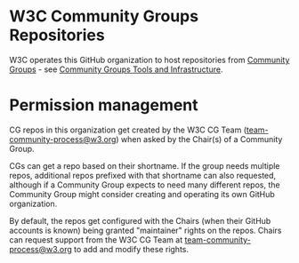 # W3C Community Groups Repositories

W3C operates this GitHub organization to host repositories from [Community Groups](https://www.w3.org/community/) - see [Community Groups Tools and Infrastructure](https://www.w3.org/community/about/tool/).

# Permission management

CG repos in this organization get created by the W3C CG Team (team-community-process@w3.org) when asked by the Chair(s) of a Community Group.

CGs can get a repo based on their shortname. If the group needs multiple repos, additional repos prefixed with that shortname can also requested, although if a Community Group expects to need many different repos, the Community Group might consider creating and operating its own GitHub organization.

By default, the repos get configured with the Chairs (when their GitHub accounts is known) being granted "maintainer" rights on the repos. Chairs can request support from the W3C CG Team at team-community-process@w3.org to add and modify these rights.
